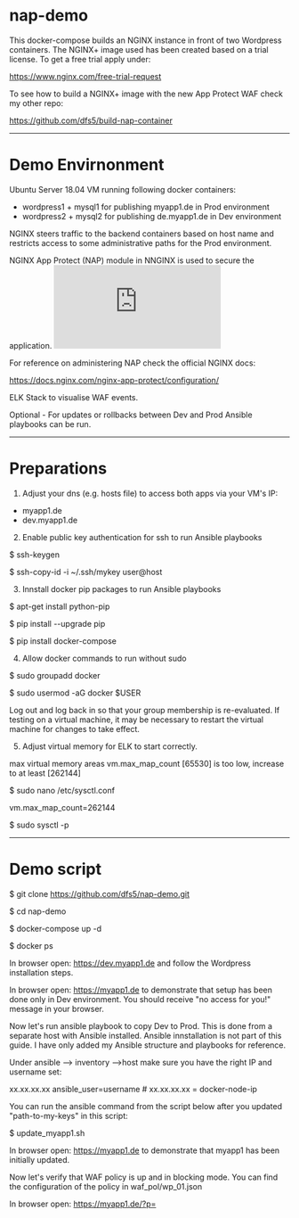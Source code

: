 # nap-demo

This docker-compose builds an NGINX instance in front of two Wordpress containers. The NGINX+ image used has been created based on a trial license. To get a free trial apply under: 

https://www.nginx.com/free-trial-request

To see how to build a NGINX+ image with the new App Protect WAF check my other repo:

https://github.com/dfs5/build-nap-container

--------------------------------------

# Demo Envirnonment

Ubuntu Server 18.04 VM running following docker containers:

- wordpress1 + mysql1 for publishing myapp1.de in Prod environment
- wordpress2 + mysql2 for publishing de.myapp1.de in Dev environment

NGINX steers traffic to the backend containers based on host name and restricts access to some administrative paths for the Prod environment.

NGINX App Protect (NAP) module in NNGINX is used to secure the application. 
![source](https://oc.dfs5.net/index.php/apps/files_sharing/ajax/publicpreview.php?x=3260&y=1004&a=true&file=draw.jpg&t=f3dwv7XEnFznsFQ&scalingup=0)

For reference on administering NAP check the official NGINX docs:

https://docs.nginx.com/nginx-app-protect/configuration/

ELK Stack to visualise WAF events.

Optional - For updates or rollbacks between Dev and Prod Ansible playbooks can be run.

------------------------------------

# Preparations

1. Adjust your dns (e.g. hosts file) to access both apps via your VM's IP:
- myapp1.de
- dev.myapp1.de

2. Enable public key authentication for ssh to run Ansible playbooks

$ ssh-keygen

$ ssh-copy-id -i ~/.ssh/mykey user@host

3. Innstall docker pip packages to run Ansible playbooks

$ apt-get install python-pip

$ pip install --upgrade pip

$ pip install docker-compose

4. Allow docker commands to run without sudo

$ sudo groupadd docker

$ sudo usermod -aG docker $USER

Log out and log back in so that your group membership is re-evaluated. If testing on a virtual machine, it may be necessary to restart the virtual machine for changes to take effect.

5. Adjust virtual memory for ELK to start correctly.

max virtual memory areas vm.max_map_count [65530] is too low, increase to at least [262144]

$ sudo nano /etc/sysctl.conf

   vm.max_map_count=262144
   
$ sudo sysctl -p

------------------------------------

# Demo script

$ git clone https://github.com/dfs5/nap-demo.git

$ cd nap-demo

$ docker-compose up -d

$ docker ps

In browser open: https://dev.myapp1.de and follow the Wordpress installation steps.

In browser open: https://myapp1.de to demonstrate that setup has been done only in Dev environment. You should receive "no access for you!" message in your browser.

Now let's run ansible playbook to copy Dev to Prod. This is done from a separate host with Ansible installed. Ansible innstallation is not part of this guide. I have only added my Ansible structure and playbooks for reference.

Under ansible --> inventory -->host make sure you have the right IP and username set:

   xx.xx.xx.xx ansible_user=username    # xx.xx.xx.xx = docker-node-ip

You can run the ansible command from the script below after you updated "path-to-my-keys" in this script:

$ update_myapp1.sh

In browser open: https://myapp1.de to demonstrate that myapp1 has been initially updated.

Now let's verify that WAF policy is up and in blocking mode. You can find the configuration of the policy in waf_pol/wp_01.json

In browser open: https://myapp1.de/?p=<script>

You should see the ASM blocking page.

Finally we want add some visibility. For this we add Kibana dashboard based on DevCentral artikel (repo: https://devcentral.f5.com/s/articles/Implementing-BIG-IP-WAF-logging-and-visibility-with-ELK) but updated to the last ELK release:

$ cd f5-waf-elk-dashboards

$ nano logstash/conf.d/30-waf-logs-full-logstash.conf

   hosts => ['localhost:9200']
   
$ docker-compose up -d

It takes a while for ELK stack to get ready. You can verify the start process with:

$ docker logs f5-waf-elk-dashboards_elasticsearch_1

In Kibana Menu: Stack Management/Saved objects "Import" both ndjson-files from /kibana folder. These files will give you 2 dashboards: Overveiw and False Positives   

Adjust app_protect_security_log in nginx.conf to point to ELK stack

$ cd ..

$ nano nginx/nginx.conf 

   app_protect_security_log "/home/log_all.json" syslog:server=xx.xx.xx.xx:5144;  #where x = docker node's IP

$ docker-compose down

$ docker-compose up -d

In browser open: http://docker-node-ip:5601

Kibana GUI should load. Select Dashboards in Menue and import both *.ndjson files from Kibana folder
- false-positives-dashboards.ndjson
- overview-dashboard.ndjson

In browser open: https://myapp1.de and browse through the app to generate some traffic.

In browser open: https://dev.myapp1.de/?p=<script> 
to show there is no WAF security in front of this Dev environment.

In browser open: https://myapp1.de/?p=<script> 
to demostrate that the Prod environment is protected by NAP.

Refresh screen view times to generate view more blocking events.

Switch bach to Kibana --> Overview --> Dashboards to see the loged events.

Congratulates!!! - You are done with the Demo

------------------------------------

# Possible Issues

Issue - Ansible playbooks don't run
"msg": "Unable to load docker-compose. Try `pip install docker-compose`.
https://nickjanetakis.com/blog/docker-tip-74-curl-vs-pip-for-installing-docker-compose
"If you use any of Ansible’s docker_* modules, they depend on having the docker and / or docker-compose PIP packages installed..."

$ apt-get install python-pip

$ pip install --upgrade pip

$ pip install docker-compose

------------

Issue - leverage user to sudo when running a playbook
"msg": "Destination nap-demo/nginx_wp/migrate/wp1 not writable"}
use switch -K to run ansible playbook as root

$ ansible-playbook playbooks/update-myapp1-homepage.yaml -i inventory/hosts --key-file /path-to-my-keys/.ssh/id_rsa -K

in playbook add

become: yes

-------------

Issue - lack of permissions to connect docker volume
>> docker logs 5649315d3cb7
bash: /var/log/app_protect/bd-socket-plugin.log: Permission denied
nginx: [error] APP_PROTECT { "event": "configuration_error", "error_message": "failed to open /var/log/app_protect/security.log (Permission denied)", "line_number": 22}

I made it works creating ./logs/app_protect with 777 permission in advance.

sudo chmod -R 777 logs/app_protect/

-------------

Issue - ELK

max virtual memory areas vm.max_map_count [65530] is too low, increase to at least [262144]

$ sudo nano /etc/sysctl.conf

   vm.max_map_count=262144
   
$ sudo sysctl -p

$ docker-compose down

$ docker-compose up -d

-----------------

Issue - ELK

max file descriptors [4096] for elasticsearch process is too low, increase to at least [65535]

The following already added to the docker-compose file:

    ulimits:

      nofile:

         soft: 65536

         hard: 65536
